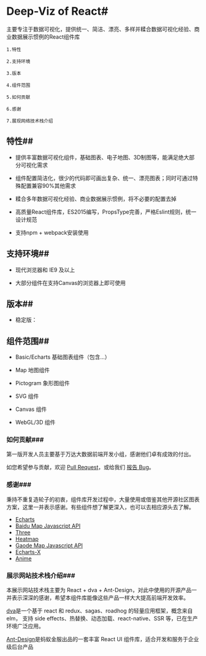 # Deep-Viz of React#

主要专注于数据可视化，提供统一、简洁、漂亮、多样并糅合数据可视化经验、商业数据展示惯例的React组件库

~~~
1.特性

2.支持环境

3.版本

4.组件范围

5.如何贡献

6.感谢

7.展现网络技术栈介绍
~~~

## 特性##

- 提供丰富数据可视化组件，基础图表、电子地图、3D制图等，能满足绝大部分可视化需求


- 组件配置简洁化，很少的代码即可画出复杂、统一、漂亮图表；同时可通过特殊配置兼容90%其他需求


- 糅合多年数据可视化经验、商业数据展示惯例，将不必要的配置去掉


- 高质量React组件库，ES2015编写，PropsType完善，严格Eslint规则，统一设计规范


- 支持npm + webpack安装使用

## 支持环境##

- 现代浏览器和 IE9 及以上


- 大部分组件在支持Canvas的浏览器上即可使用

## 版本##

- 稳定版：

## 组件范围##

- Basic/Echarts 基础图表组件（包含...）


- Map 地图组件


- Pictogram 象形图组件


- SVG 组件


- Canvas 组件


- WebGL/3D 组件

### 如何贡献###

第一版开发人员主要基于万达大数据前端开发小组，感谢他们卓有成效的付出。

如您希望参与贡献，欢迎 [Pull Request](http://localhost:8000/#)，或给我们 [报告 Bug](http://localhost:8000/#)。

### 感谢###

秉持不重复造轮子的初衷，组件库开发过程中，大量使用或借鉴其他开源社区图表方案，这里一并表示感谢。有些组件想了解更深入，也可以去相应源头去了解。

- [Echarts](http://echarts.baidu.com/)
- [Baidu Map Javascript API](http://lbsyun.baidu.com/index.php?title=jspopular)
- [Three](https://threejs.org/)
- [Heatmap](https://github.com/pa7/heatmap.js)
- [Gaode Map Javascript API](http://lbs.amap.com/api/javascript-api/summary/)
- [Echarts-X](http://echarts.baidu.com/echarts2/x/doc/index.html)
- [Anime](http://anime-js.com/)

### 展示网站技术栈介绍###

本展示网站技术栈主要为 React + dva + Ant-Design，对此中使用的开源产品一并表示深深的感谢，希望本组件库能像这些产品一样大大提高前端开发效率。

[dva](https://github.com/dvajs/dva)是一个基于 react 和 redux、sagas、roadhog 的轻量应用框架，概念来自 elm， 支持 side effects、热替换、动态加载、react-native、SSR 等，已在生产环境广泛应用。

[Ant-Design](https://github.com/ant-design/ant-design)是蚂蚁金服出品的一套丰富 React UI 组件库，适合开发和服务于企业级后台产品
